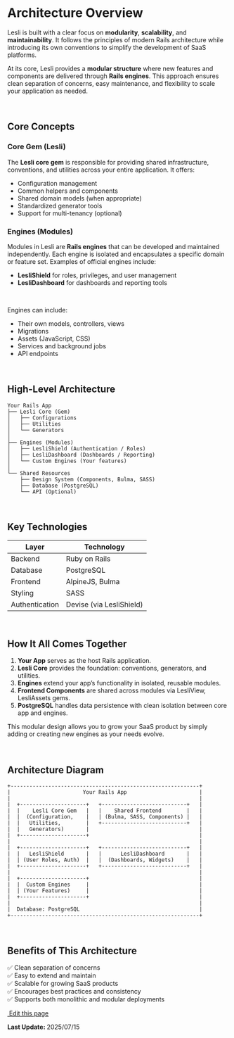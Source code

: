 # Architecture Overview

Lesli is built with a clear focus on **modularity**, **scalability**, and **maintainability**. It follows the principles of modern Rails architecture while introducing its own conventions to simplify the development of SaaS platforms.

At its core, Lesli provides a **modular structure** where new features and components are delivered through **Rails engines**. This approach ensures clean separation of concerns, easy maintenance, and flexibility to scale your application as needed.


<br/>

## Core Concepts

### Core Gem (Lesli)
The **Lesli core gem** is responsible for providing shared infrastructure, conventions, and utilities across your entire application. It offers:

- Configuration management
- Common helpers and components
- Shared domain models (when appropriate)
- Standardized generator tools
- Support for multi-tenancy (optional)

### Engines (Modules)
Modules in Lesli are **Rails engines** that can be developed and maintained independently. Each engine is isolated and encapsulates a specific domain or feature set. Examples of official engines include:

- **LesliShield** for roles, privileges, and user management
- **LesliDashboard** for dashboards and reporting tools

<br/>

Engines can include: 

- Their own models, controllers, views
- Migrations
- Assets (JavaScript, CSS)
- Services and background jobs
- API endpoints


<br/>

## High-Level Architecture

```
Your Rails App
├── Lesli Core (Gem)
│   ├── Configurations
│   ├── Utilities
│   └── Generators
│
├── Engines (Modules)
│   ├── LesliShield (Authentication / Roles)
│   ├── LesliDashboard (Dashboards / Reporting)
│   └── Custom Engines (Your features)
│
└── Shared Resources
    ├── Design System (Components, Bulma, SASS)
    ├── Database (PostgreSQL)
    └── API (Optional)
```


<br/>

## Key Technologies

| Layer          | Technology     |
|----------------|----------------|
| Backend        | Ruby on Rails   |
| Database       | PostgreSQL      |
| Frontend       | AlpineJS, Bulma |
| Styling        | SASS            |
| Authentication | Devise (via LesliShield) |


<br/>

## How It All Comes Together

1. **Your App** serves as the host Rails application.
2. **Lesli Core** provides the foundation: conventions, generators, and utilities.
3. **Engines** extend your app’s functionality in isolated, reusable modules.
4. **Frontend Components** are shared across modules via LesliView, LesliAssets gems.
5. **PostgreSQL** handles data persistence with clean isolation between core app and engines.

This modular design allows you to grow your SaaS product by simply adding or creating new engines as your needs evolve.

<br/>

## Architecture Diagram

```
+------------------------------------------------------------+
|                       Your Rails App                       |
|                                                            |
|  +---------------------+   +---------------------------+   |
|  |    Lesli Core Gem   |   |    Shared Frontend        |   |
|  |  (Configuration,    |   | (Bulma, SASS, Components) |   |
|  |   Utilities,        |   +---------------------------+   |
|  |   Generators)       |                                   |
|  +---------------------+                                   |
|                                                            |
|  +---------------------+   +---------------------------+   |
|  |   LesliShield       |   |      LesliDashboard       |   |
|  | (User Roles, Auth)  |   |  (Dashboards, Widgets)    |   |
|  +---------------------+   +---------------------------+   |
|                                                            |
|  +---------------------+                                   |
|  |  Custom Engines     |                                   |
|  | (Your Features)     |                                   |
|  +---------------------+                                   |
|                                                            |
|  Database: PostgreSQL                                      |
+------------------------------------------------------------+
```

<br/>

## Benefits of This Architecture

✅ Clean separation of concerns  
✅ Easy to extend and maintain  
✅ Scalable for growing SaaS products  
✅ Encourages best practices and consistency  
✅ Supports both monolithic and modular deployments


<section class="lesli-markdown-info">
    <p><a target="blank" href="https://github.com/LesliTech/Lesli/tree/master/docs/about/architecture.md"><i class="ri-external-link-fill"></i>&nbsp;Edit this page</a><p/>
    <p><b>Last Update: </b>2025/07/15</p>
</section>

<!-- This code was automatically generated -->
<!-- to update this docs please run rake docs:build -->

